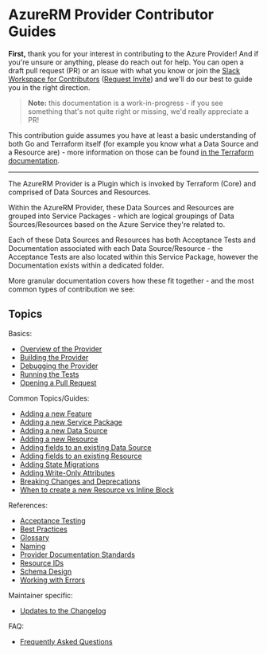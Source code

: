 # AzureRM Provider Contributor Guides

**First,** thank you for your interest in contributing to the Azure Provider! And if you're unsure or anything, please do reach out for help. You can open a draft pull request (PR) or an issue with what you know or join the [Slack Workspace for Contributors](https://terraform-azure.slack.com) ([Request Invite](https://join.slack.com/t/terraform-azure/shared_invite/enQtNDMzNjQ5NzcxMDc3LWNiY2ZhNThhNDgzNmY0MTM0N2MwZjE4ZGU0MjcxYjUyMzRmN2E5NjZhZmQ0ZTA1OTExMGNjYzA4ZDkwZDYxNDE)) and we'll do our best to guide you in the right direction.

> **Note:** this documentation is a work-in-progress - if you see something that's not quite right or missing, we'd really appreciate a PR!

This contribution guide assumes you have at least a basic understanding of both Go and Terraform itself (for example you know what a Data Source and a Resource are) - more information on those can be found [in the Terraform documentation](https://www.terraform.io/docs/language/index.html).

---

The AzureRM Provider is a Plugin which is invoked by Terraform (Core) and comprised of Data Sources and Resources.

Within the AzureRM Provider, these Data Sources and Resources are grouped into Service Packages - which are logical groupings of Data Sources/Resources based on the Azure Service they're related to.

Each of these Data Sources and Resources has both Acceptance Tests and Documentation associated with each Data Source/Resource - the Acceptance Tests are also located within this Service Package, however the Documentation exists within a dedicated folder.

More granular documentation covers how these fit together - and the most common types of contribution we see:

## Topics

Basics:

* [Overview of the Provider](topics/high-level-overview.md)
* [Building the Provider](topics/building-the-provider.md)
* [Debugging the Provider](topics/debugging-the-provider.md)
* [Running the Tests](topics/running-the-tests.md)
* [Opening a Pull Request](topics/guide-opening-a-pr.md)

Common Topics/Guides:

* [Adding a new Feature](topics/guide-new-feature.md)
* [Adding a new Service Package](topics/guide-new-service-package.md)
* [Adding a new Data Source](topics/guide-new-data-source.md)
* [Adding a new Resource](topics/guide-new-resource.md)
* [Adding fields to an existing Data Source](topics/guide-new-fields-to-data-source.md)
* [Adding fields to an existing Resource](topics/guide-new-fields-to-resource.md)
* [Adding State Migrations](topics/guide-state-migrations.md)
* [Adding Write-Only Attributes](topics/guide-new-write-only-attribute.md)
* [Breaking Changes and Deprecations](topics/guide-breaking-changes.md)
* [When to create a new Resource vs Inline Block](topics/guide-new-resource-vs-inline.md)

References:

* [Acceptance Testing](topics/reference-acceptance-testing.md)
* [Best Practices](topics/best-practices.md)
* [Glossary](topics/reference-glossary.md)
* [Naming](topics/reference-naming.md)
* [Provider Documentation Standards](topics/reference-documentation-standards.md)
* [Resource IDs](topics/guide-resource-ids.md)
* [Schema Design](topics/schema-design-considerations.md)
* [Working with Errors](topics/reference-errors.md)


Maintainer specific:

* [Updates to the Changelog](topics/maintainer-changelog.md)

FAQ:

* [Frequently Asked Questions](topics/frequently-asked-questions.md)
